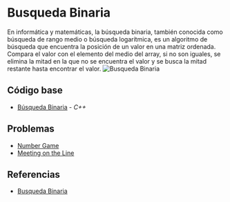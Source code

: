 # Busqueda Binaria
En informática y matemáticas, la búsqueda binaria, también conocida como búsqueda de rango medio o búsqueda logarítmica, 
es un algoritmo de búsqueda que encuentra la posición de un valor en una matriz ordenada. Compara el valor con el 
elemento del medio del array, si no son iguales, se elimina la mitad en la que no se encuentra el valor y se busca 
la mitad restante hasta encontrar el valor.
![Busqueda Binaria](https://programacionpython.ecyt.unsam.edu.ar/material/06_Organizacion_y_Complejidad/bbin.png)

## Código base
-  [Búsqueda Binaria](BinarySearch.cpp) - _C++_

## Problemas
-  [Number Game](https://codeforces.com/problemset?tags=binary+search#:~:text=1749C-,Number%20Game,-binary%20search%2C)
-  [Meeting on the Line](https://codeforces.com/problemset?tags=binary+search#:~:text=1730B-,Meeting%20on%20the%20Line,-binary%20search%2C)

## Referencias 
-  [Busqueda Binaria](https://www.youtube.com/watch?v=7qv1An90q2Q)
